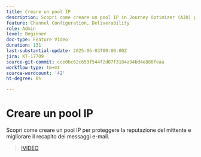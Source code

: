 ```yaml
---
title: Creare un pool IP
description: Scopri come creare un pool IP in Journey Optimizer (AJO) per proteggere la reputazione del mittente e migliorare il recapito dei messaggi e-mail.
feature: Channel Configuration, Deliverability
role: Admin
level: Beginner
doc-type: Feature Video
duration: 131
last-substantial-update: 2025-06-03T00:00:00Z
jira: KT-17709
source-git-commit: cce0bc62c653f544f2d07f3184a94bd4e880feaa
workflow-type: tm+mt
source-wordcount: '42'
ht-degree: 0%

---
```



# Creare un pool IP

Scopri come creare un pool IP per proteggere la reputazione del mittente e migliorare il recapito dei messaggi e-mail.

>[!VIDEO](https://video.tv.adobe.com/v/3463257/?learn=on&enablevpops&captions=ita)
